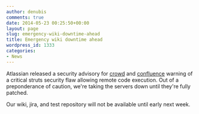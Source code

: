 ```yaml
---
author: denubis
comments: true
date: 2014-05-23 00:25:50+00:00
layout: page
slug: emergency-wiki-downtime-ahead
title: Emergency wiki downtime ahead
wordpress_id: 1333
categories:
- News
---
```


Atlassian released a security advisory for [crowd](https://confluence.atlassian.com/display/CROWD/Crowd+Security+Advisory+2014-05-21) and [confluence](https://confluence.atlassian.com/display/DOC/Confluence+Security+Advisory+2014-05-21) warning of a critical struts security flaw allowing remote code execution. Out of a preponderance of caution, we're taking the servers down until they're fully patched.

Our wiki, jira, and test repository will not be available until early next week.
